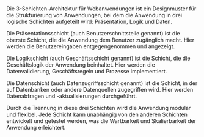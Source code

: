 #

Die 3-Schichten-Architektur für Webanwendungen ist ein Designmuster für die Strukturierung von Anwendungen, bei dem die Anwendung in drei logische Schichten aufgeteilt wird: Präsentation, Logik und Daten.

Die Präsentationsschicht (auch Benutzerschnittstelle genannt) ist die oberste Schicht, die die Anwendung dem Benutzer zugänglich macht. Hier werden die Benutzereingaben entgegengenommen und angezeigt.

Die Logikschicht (auch Geschäftsschicht genannt) ist die Schicht, die die Geschäftslogik der Anwendung beinhaltet. Hier werden die Datenvalidierung, Geschäftsregeln und Prozesse implementiert.

Die Datenschicht (auch Datenzugriffsschicht genannt) ist die Schicht, in der auf Datenbanken oder andere Datenquellen zugegriffen wird. Hier werden Datenabfragen und -aktualisierungen durchgeführt.

Durch die Trennung in diese drei Schichten wird die Anwendung modular und flexibel. Jede Schicht kann unabhängig von den anderen Schichten entwickelt und getestet werden, was die Wartbarkeit und Skalierbarkeit der Anwendung erleichtert.
